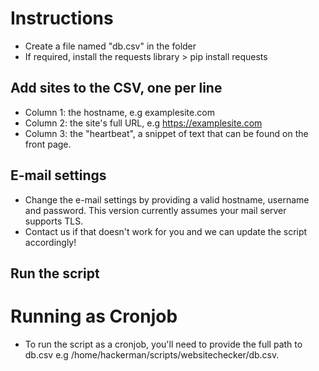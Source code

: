 # Instructions
- Create a file named "db.csv" in the folder
- If required, install the requests library > pip install requests
  
## Add sites to the CSV, one per line
- Column 1: the hostname, e.g examplesite.com
- Column 2: the site's full URL, e.g https://examplesite.com
- Column 3: the "heartbeat", a snippet of text that can be found on the front page.

## E-mail settings
- Change the e-mail settings by providing a valid hostname, username and password. This version currently assumes your mail server supports TLS.
- Contact us if that doesn't work for you and we can update the script accordingly!

## Run the script

# Running as Cronjob
- To run the script as a cronjob, you'll need to provide the full path to db.csv e.g /home/hackerman/scripts/websitechecker/db.csv.
